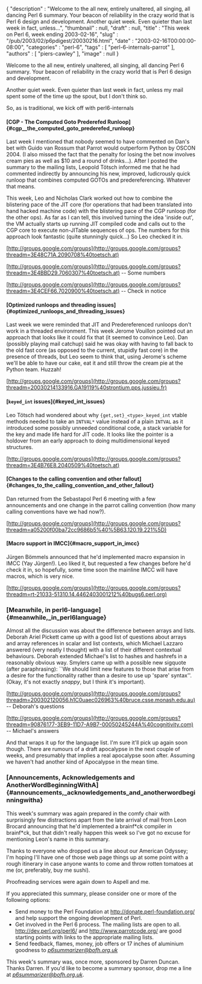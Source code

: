 {
   "description" : "Welcome to the all new, entirely unaltered, all singing, all dancing Perl 6 summary. Your beacon of reliability in the crazy world that is Perl 6 design and development. Another quiet week. Even quieter than last week in fact, unless...",
   "thumbnail" : null,
   "draft" : null,
   "title" : "This week on Perl 6, week ending 2003-02-16",
   "slug" : "/pub/2003/02/p6pdigest/20030216.html",
   "date" : "2003-02-16T00:00:00-08:00",
   "categories" : "perl-6",
   "tags" : [
      "perl-6-internals-parrot"
   ],
   "authors" : [
      "piers-cawley"
   ],
   "image" : null
}





Welcome to the all new, entirely unaltered, all singing, all dancing
Perl 6 summary. Your beacon of reliability in the crazy world that is
Perl 6 design and development.

Another quiet week. Even quieter than last week in fact, unless my mail
spent some of the time up the spout, but I don't think so.

So, as is traditional, we kick off with perl6-internals

#### [CGP - The Computed Goto Prederefed Runloop]{#cgp__the_computed_goto_prederefed_runloop}

Last week I mentioned that nobody seemed to have commented on Dan's bet
with Guido van Rossum that Parrot would outperform Python by OSCON 2004.
(I also missed the fact that the penalty for losing the bet now involves
cream pies as well as \$10 and a round of drinks...). After I posted the
summary to the mailing lists, Leopold Tötsch informed me that he had
commented indirectly by announcing his new, improved, ludicrously quick
runloop that combines computed GOTOs and predereferencing. Whatever that
means.

This week, Leo and Nicholas Clark worked out how to combine the
blistering pace of the JIT core (for operations that had been translated
into hand hacked machine code) with the blistering pace of the CGP
runloop (for the other ops). As far as I can tell, this involved turning
the idea 'inside out', the VM actually starts up running JIT compiled
code and calls out to the CGP core to execute non-JITable sequences of
ops. The numbers for this approach look fantastic (quite stunningly
quick...) So Leo checked it in.

[http://groups.google.com/groups](http://groups.google.com/groups?threadm=3E48C71A.2090708%40toetsch.at)

[http://groups.google.com/groups](http://groups.google.com/groups?threadm=3E4BBD29.7060307%40toetsch.at)
-- Some numbers

[http://groups.google.com/groups](http://groups.google.com/groups?threadm=3E4CEF66.7020900%40toetsch.at)
-- Check in notice

#### [Optimized runloops and threading issues]{#optimized_runloops_and_threading_issues}

Last week we were reminded that JIT and Predereferenced runloops don't
work in a threaded environment. This week Jerome Vouillon pointed out an
approach that looks like it could fix that (it seemed to convince Leo).
Dan (possibly playing mail catchup) said he was okay with having to fall
back to the old fast core (as opposed to the current, stupidly fast
core) in the presence of threads, but Leo seem to think that, using
Jerome's scheme we'll be able to have our cake, eat it and still throw
the cream pie at the Python team. Huzzah!

[http://groups.google.com/groups](http://groups.google.com/groups?threadm=20030214133916.GA19119%40strontium.pps.jussieu.fr)

#### [`keyed_int` issues]{#keyed_int_issues}

Leo Tötsch had wondered about why `{get,set}_<type>_keyed_int` vtable
methods needed to take an `INTVAL*` value instead of a plain `INTVAL` as
it introduced some possibly unneeded conditional code, a stack variable
for the key and made life hard for JIT code. It looks like the pointer
is a holdover from an early approach to doing multidimensional keyed
structures.

[http://groups.google.com/groups](http://groups.google.com/groups?threadm=3E4B76E8.2040509%40toetsch.at)

#### [Changes to the calling convention and other fallout]{#changes_to_the_calling_convention_and_other_fallout}

Dan returned from the Sebastapol Perl 6 meeting with a few announcements
and one change in the parrot calling convention (how many calling
conventions have we had now?).

[http://groups.google.com/groups](http://groups.google.com/groups?threadm=a05200f00ba72cc9686b5%40%5B63.120.19.221%5D)

#### [Macro support in IMCC]{#macro_support_in_imcc}

Jürgen Bömmels announced that he'd implemented macro expansion in IMCC
(Yay Jürgen!). Leo liked it, but requested a few changes before he'd
check it in, so hopefully, some time soon the mainline IMCC will have
macros, which is very nice.

[http://groups.google.com/groups](http://groups.google.com/groups?threadm=rt-21033-51310.14.4462403001212%40bugs6.perl.org)

### [Meanwhile, in perl6-language]{#meanwhile,_in_perl6language}

Almost all the discussion was about the difference between arrays and
lists. Deborah Ariel Pickett came up with a good list of questions about
arrays and array references in scalar and list contexts, which Michael
Lazzaro answered (very neatly I thought) with a list of their different
contextual behaviours. Deborah extended Michael's list to hashes and
hashrefs in a reasonably obvious way. Smylers came up with a possible
new sigquote (after paraphrasing): \`\`We should limit new features to
those that arise from a desire for the functionality rather than a
desire to use up 'spare' syntax''. (Okay, it's not exactly *snappy*, but
I think it's important).

[http://groups.google.com/groups](http://groups.google.com/groups?threadm=200302120056.h1C0uaec026963%40bruce.csse.monash.edu.au)
-- Deborah's questions

[http://groups.google.com/groups](http://groups.google.com/groups?threadm=90876177-3EB9-11D7-A9B7-00050245244A%40cognitivity.com)
-- Michael's answers

And that wraps it up for the language list. I'm sure it'll pick up again
soon though. There are rumours of a draft apocalypse in the next couple
of weeks, and presumably that implies a real apocalypse soon after.
Assuming we haven't had another kind of Apocalypse in the mean time.

### [Announcements, Acknowledgements and AnotherWordBeginningWithA]{#announcements,_acknowledgements_and_anotherwordbeginningwitha}

This week's summary was again prepared in the comfy chair with
surprisingly few distractions apart from the late arrival of mail from
Leon Brocard announcing that he'd implemented a brainf\*ck compiler in
brainf\*ck, but that didn't really happen this week so I've got no
excuse for mentioning Leon's name in this summary.

Thanks to everyone who dropped us a line about our American Odyssey; I'm
hoping I'll have one of those web page things up at some point with a
rough itinerary in case anyone wants to come and throw rotten tomatoes
at me (or, preferably, buy me sushi).

Proofreading services were again down to Aspell and me.

If you appreciated this summary, please consider one or more of the
following options:

-   Send money to the Perl Foundation at
    <http://donate.perl-foundation.org/> and help support the ongoing
    development of Perl.
-   Get involved in the Perl 6 process. The mailing lists are open to
    all. <http://dev.perl.org/perl6/> and <http://www.parrotcode.org/>
    are good starting points with links to the appropriate mailing
    lists.
-   Send feedback, flames, money, job offers or 17 inches of aluminium
    goodness to *<p6summarizer@bofh.org.uk>*

This week's summary was, once more, sponsored by Darren Duncan. Thanks
Darren. If you'd like to become a summary sponsor, drop me a line at
*<p6summarizer@bofh.org.uk>*.



